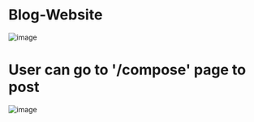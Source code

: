 # Blog-Website
![image](https://user-images.githubusercontent.com/57489765/126447082-42a41fa6-a19f-4ed4-80f5-e0b918570744.png)

# User can go to '/compose' page to post
![image](https://user-images.githubusercontent.com/57489765/126447342-77af86bb-b805-4dbe-8911-3de92eee93d1.png)
